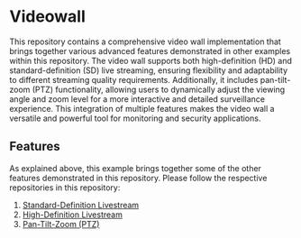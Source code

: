 # Videowall

This repository contains a comprehensive video wall implementation that brings together various advanced features demonstrated in other examples within this repository. The video wall supports both high-definition (HD) and standard-definition (SD) live streaming, ensuring flexibility and adaptability to different streaming quality requirements. Additionally, it includes pan-tilt-zoom (PTZ) functionality, allowing users to dynamically adjust the viewing angle and zoom level for a more interactive and detailed surveillance experience. This integration of multiple features makes the video wall a versatile and powerful tool for monitoring and security applications.

## Features

As explained above, this example brings together some of the other features demonstrated in this repository. Please follow the respective repositories in this repository:

1. [Standard-Definition Livestream](../livestream-sd)
2. [High-Definition Livestream](../livestream-hd)
3. [Pan-Tilt-Zoom (PTZ)](../onvif-ptz)
